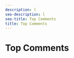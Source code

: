 ```yaml
---
description: l
seo-description: l
seo-title: Top Comments
title: Top Comments
---
```


# Top Comments

